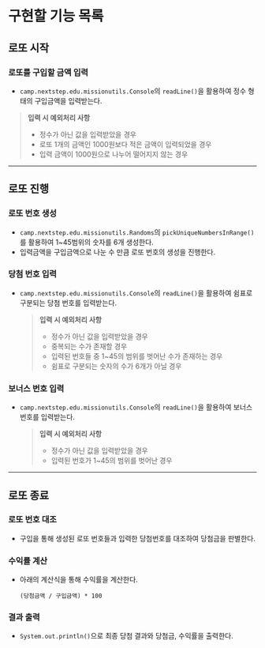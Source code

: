# 구현할 기능 목록

## 로또 시작

### 로또를 구입할 금액 입력

- `camp.nextstep.edu.missionutils.Console`의 `readLine()`을 활용하여 정수 형태의 구입금액을 입력받는다.

>**입력 시 예외처리 사항**
>
>- 정수가 아닌 값을 입력받았을 경우
>- 로또 1개의 금액인 1000원보다 적은 금액이 입력되었을 경우
>- 입력 금액이 1000원으로 나누어 떨어지지 않는 경우

---

## 로또 진행

### 로또 번호 생성

- `camp.nextstep.edu.missionutils.Randoms`의 `pickUniqueNumbersInRange()`를 활용하여 1~45범위의 숫자를 6개 생성한다.
- 입력금액을 구입금액으로 나눈 수 만큼 로또 번호의 생성을 진행한다.

### 당첨 번호 입력

- `camp.nextstep.edu.missionutils.Console`의 `readLine()`을 활용하여 쉼표로 구분되는 당첨 번호를 입력받는다.

  >**입력 시 예외처리 사항**
  >
  >- 정수가 아닌 값을 입력받았을 경우
  >- 중복되는 수가 존재할 경우
  >- 입력된 번호들 중 1~45의 범위를 벗어난 수가 존재하는 경우
  >- 쉼표로 구분되는 숫자의 수가 6개가 아닐 경우

### 보너스 번호 입력

- `camp.nextstep.edu.missionutils.Console`의 `readLine()`을 활용하여 보너스 번호를 입력받는다.

  >**입력 시 예외처리 사항**
  >
  >- 정수가 아닌 값을 입력받았을 경우
  >- 입력된 번호가 1~45의 범위를 벗어난 경우

---

## 로또 종료

### 로또 번호 대조

- 구입을 통해 생성된 로또 번호들과 입력한 당첨번호를 대조하여 당첨금을 판별한다.

### 수익률 계산

- 아래의 계산식을 통해 수익률을 계산한다.

  ```
  (당첨금액 / 구입금액) * 100
  ```

### 결과 출력

- `System.out.println()`으로 최종 당첨 결과와 당첨금, 수익률을 출력한다.